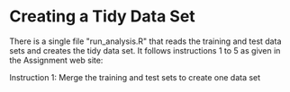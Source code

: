 Creating a Tidy Data Set
========================

There is a single file "run_analysis.R" that reads the training and test data sets and creates the tidy data set. It follows instructions 1 to 5 as given in the Assignment web site: 

Instruction 1: Merge the training and test sets to create one data set
